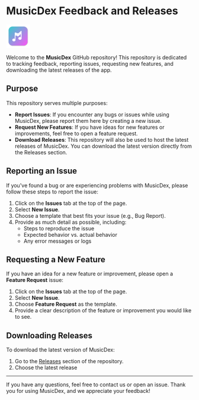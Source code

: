 # MusicDex Feedback and Releases

![](./assets/logo.png)

Welcome to the **MusicDex** GitHub repository! This repository is dedicated to tracking feedback, reporting issues, requesting new features, and downloading the latest releases of the app.

## Purpose

This repository serves multiple purposes:

- **Report Issues**: If you encounter any bugs or issues while using MusicDex, please report them here by creating a new issue.
- **Request New Features**: If you have ideas for new features or improvements, feel free to open a feature request.
- **Download Releases**: This repository will also be used to host the latest releases of MusicDex. You can download the latest version directly from the Releases section.

## Reporting an Issue

If you've found a bug or are experiencing problems with MusicDex, please follow these steps to report the issue:

1. Click on the **Issues** tab at the top of the page.
2. Select **New Issue**.
3. Choose a template that best fits your issue (e.g., Bug Report).
4. Provide as much detail as possible, including:
   - Steps to reproduce the issue
   - Expected behavior vs. actual behavior
   - Any error messages or logs

## Requesting a New Feature

If you have an idea for a new feature or improvement, please open a **Feature Request** issue:

1. Click on the **Issues** tab at the top of the page.
2. Select **New Issue**.
3. Choose **Feature Request** as the template.
4. Provide a clear description of the feature or improvement you would like to see.

## Downloading Releases

To download the latest version of MusicDex:

1. Go to the [Releases](https://github.com/duhnnie/MusicDex-Desktop-Releases/releases) section of the repository.
2. Choose the latest release

---

If you have any questions, feel free to contact us or open an issue. Thank you for using MusicDex, and we appreciate your feedback!
